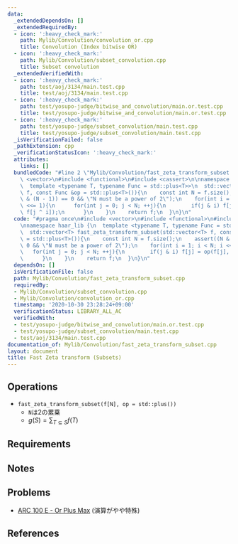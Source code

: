 ```yaml
---
data:
  _extendedDependsOn: []
  _extendedRequiredBy:
  - icon: ':heavy_check_mark:'
    path: Mylib/Convolution/convolution_or.cpp
    title: Convolution (Index bitwise OR)
  - icon: ':heavy_check_mark:'
    path: Mylib/Convolution/subset_convolution.cpp
    title: Subset convolution
  _extendedVerifiedWith:
  - icon: ':heavy_check_mark:'
    path: test/aoj/3134/main.test.cpp
    title: test/aoj/3134/main.test.cpp
  - icon: ':heavy_check_mark:'
    path: test/yosupo-judge/bitwise_and_convolution/main.or.test.cpp
    title: test/yosupo-judge/bitwise_and_convolution/main.or.test.cpp
  - icon: ':heavy_check_mark:'
    path: test/yosupo-judge/subset_convolution/main.test.cpp
    title: test/yosupo-judge/subset_convolution/main.test.cpp
  _isVerificationFailed: false
  _pathExtension: cpp
  _verificationStatusIcon: ':heavy_check_mark:'
  attributes:
    links: []
  bundledCode: "#line 2 \"Mylib/Convolution/fast_zeta_transform_subset.cpp\"\n#include\
    \ <vector>\n#include <functional>\n#include <cassert>\n\nnamespace haar_lib {\n\
    \  template <typename T, typename Func = std::plus<T>>\n  std::vector<T> fast_zeta_transform_subset(std::vector<T>\
    \ f, const Func &op = std::plus<T>()){\n    const int N = f.size();\n    assert((N\
    \ & (N - 1)) == 0 && \"N must be a power of 2\");\n    for(int i = 1; i < N; i\
    \ <<= 1){\n      for(int j = 0; j < N; ++j){\n        if(j & i) f[j] = op(f[j],\
    \ f[j ^ i]);\n      }\n    }\n    return f;\n  }\n}\n"
  code: "#pragma once\n#include <vector>\n#include <functional>\n#include <cassert>\n\
    \nnamespace haar_lib {\n  template <typename T, typename Func = std::plus<T>>\n\
    \  std::vector<T> fast_zeta_transform_subset(std::vector<T> f, const Func &op\
    \ = std::plus<T>()){\n    const int N = f.size();\n    assert((N & (N - 1)) ==\
    \ 0 && \"N must be a power of 2\");\n    for(int i = 1; i < N; i <<= 1){\n   \
    \   for(int j = 0; j < N; ++j){\n        if(j & i) f[j] = op(f[j], f[j ^ i]);\n\
    \      }\n    }\n    return f;\n  }\n}\n"
  dependsOn: []
  isVerificationFile: false
  path: Mylib/Convolution/fast_zeta_transform_subset.cpp
  requiredBy:
  - Mylib/Convolution/subset_convolution.cpp
  - Mylib/Convolution/convolution_or.cpp
  timestamp: '2020-10-30 23:28:24+09:00'
  verificationStatus: LIBRARY_ALL_AC
  verifiedWith:
  - test/yosupo-judge/bitwise_and_convolution/main.or.test.cpp
  - test/yosupo-judge/subset_convolution/main.test.cpp
  - test/aoj/3134/main.test.cpp
documentation_of: Mylib/Convolution/fast_zeta_transform_subset.cpp
layout: document
title: Fast Zeta transform (Subsets)
---
```


## Operations

- `fast_zeta_transform_subset(f[N], op = std::plus())`
	- `N`は2の累乗
	- $g(S) = \sum_{T \subseteq S} f(T)$

## Requirements

## Notes

## Problems

- [ARC 100 E - Or Plus Max](https://atcoder.jp/contests/arc100/tasks/arc100_c) (演算がやや特殊)

## References
